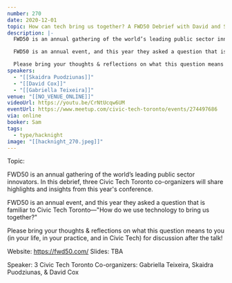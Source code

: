 ```yaml
---
number: 270
date: 2020-12-01
topic: How can tech bring us together? A FWD50 Debrief with David and Skaidra
description: |-
  FWD50 is an annual gathering of the world’s leading public sector innovators. In this debrief, three Civic Tech Toronto co-organizers will share highlights and insights from this year's conference.

  FWD50 is an annual event, and this year they asked a question that is familiar to Civic Tech Toronto—"How do we use technology to bring us together?"

  Please bring your thoughts & reflections on what this question means to you (in your life, in your practice, and in Civic Tech) for discussion after the talk! https://fwd50.com/
speakers:
  - "[[Skaidra Puodziunas]]"
  - "[[David Cox]]"
  - "[[Gabriella Teixeira]]"
venue: "[[NO_VENUE_ONLINE]]"
videoUrl: https://youtu.be/CrNtUcqw6UM
eventUrl: https://www.meetup.com/civic-tech-toronto/events/274497686
via: online
booker: Sam
tags:
  - type/hacknight
image: "[[hacknight_270.jpeg]]"
---
```


Topic:

FWD50 is an annual gathering of the world’s leading public sector innovators. In this debrief, three Civic Tech Toronto co-organizers will share highlights and insights from this year's conference.

FWD50 is an annual event, and this year they asked a question that is familiar to Civic Tech Toronto—"How do we use technology to bring us together?"

Please bring your thoughts & reflections on what this question means to you (in your life, in your practice, and in Civic Tech) for discussion after the talk!

Website: https://fwd50.com/
Slides: TBA

Speaker:
3 Civic Tech Toronto Co-organizers:
Gabriella Teixeira, Skaidra Puodziunas, & David Cox